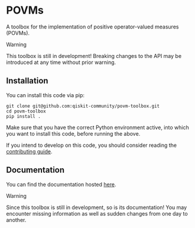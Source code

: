 # POVMs

A toolbox for the implementation of positive operator-valued measures (POVMs).

> [!WARNING]
> This toolbox is still in development! Breaking changes to the API may be
> introduced at any time without prior warning.

## Installation

You can install this code via pip:
```
git clone git@github.com:qiskit-community/povm-toolbox.git
cd povm-toolbox
pip install .
```

Make sure that you have the correct Python environment active, into which you
want to install this code, before running the above.

If you intend to develop on this code, you should consider reading the
[contributing guide](CONTRIBUTING.md).

## Documentation

You can find the documentation hosted
[here](https://qiskit-community.github.io/povm-toolbox/).

> [!WARNING]
> Since this toolbox is still in development, so is its documentation! You may
> encounter missing information as well as sudden changes from one day to
> another.
